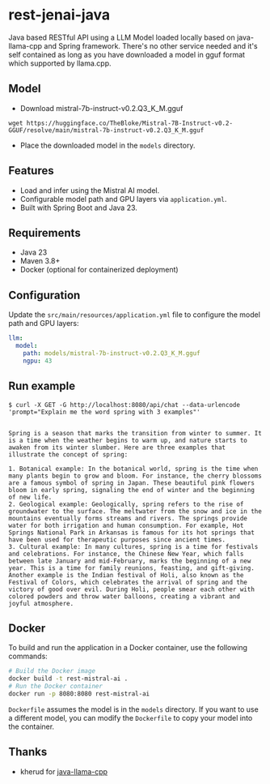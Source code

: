 # rest-jenai-java

Java based RESTful API using a LLM Model loaded locally based on java-llama-cpp and Spring framework.
There's no other service needed and it's self contained as long as you have downloaded a model in gguf format which supported by llama.cpp.

## Model

- Download mistral-7b-instruct-v0.2.Q3_K_M.gguf
```
wget https://huggingface.co/TheBloke/Mistral-7B-Instruct-v0.2-GGUF/resolve/main/mistral-7b-instruct-v0.2.Q3_K_M.gguf
```
- Place the downloaded model in the `models` directory.

## Features

- Load and infer using the Mistral AI model.
- Configurable model path and GPU layers via `application.yml`.
- Built with Spring Boot and Java 23.

## Requirements

- Java 23
- Maven 3.8+
- Docker (optional for containerized deployment)


## Configuration

Update the `src/main/resources/application.yml` file to configure the model path and GPU layers:

```yaml
llm:
  model:
    path: models/mistral-7b-instruct-v0.2.Q3_K_M.gguf
    ngpu: 43
```

## Run example

```
$ curl -X GET -G http://localhost:8080/api/chat --data-urlencode 'prompt="Explain me the word spring with 3 examples"'


Spring is a season that marks the transition from winter to summer. It is a time when the weather begins to warm up, and nature starts to awaken from its winter slumber. Here are three examples that illustrate the concept of spring:

1. Botanical example: In the botanical world, spring is the time when many plants begin to grow and bloom. For instance, the cherry blossoms are a famous symbol of spring in Japan. These beautiful pink flowers bloom in early spring, signaling the end of winter and the beginning of new life.
2. Geological example: Geologically, spring refers to the rise of groundwater to the surface. The meltwater from the snow and ice in the mountains eventually forms streams and rivers. The springs provide water for both irrigation and human consumption. For example, Hot Springs National Park in Arkansas is famous for its hot springs that have been used for therapeutic purposes since ancient times.
3. Cultural example: In many cultures, spring is a time for festivals and celebrations. For instance, the Chinese New Year, which falls between late January and mid-February, marks the beginning of a new year. This is a time for family reunions, feasting, and gift-giving. Another example is the Indian festival of Holi, also known as the Festival of Colors, which celebrates the arrival of spring and the victory of good over evil. During Holi, people smear each other with colored powders and throw water balloons, creating a vibrant and joyful atmosphere.
```


## Docker

To build and run the application in a Docker container, use the following commands:

```bash
# Build the Docker image
docker build -t rest-mistral-ai .
# Run the Docker container
docker run -p 8080:8080 rest-mistral-ai
```

`Dockerfile` assumes the model is in the `models` directory. If you want to use a different model, you can modify the `Dockerfile` to copy your model into the container.

## Thanks
- kherud for [java-llama-cpp](https://github.com/kherud/java-llama.cpp)
